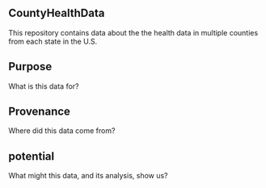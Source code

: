 ## CountyHealthData 

This repository contains data about the the health data in multiple counties from each state in the U.S.

## Purpose
What is this data for?

## Provenance
Where did this data come from?

## potential
What might this data, and its analysis, show us?

